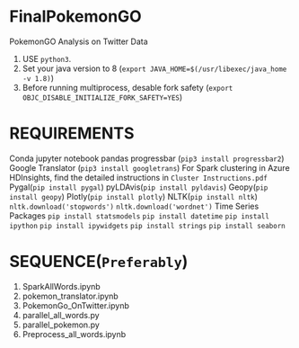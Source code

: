 # FinalPokemonGO

PokemonGO Analysis on Twitter Data

1. USE `python3`.
2. Set your java version to 8 (`export JAVA_HOME=$(/usr/libexec/java_home -v 1.8)`)
3. Before running multiprocess, desable fork safety (`export OBJC_DISABLE_INITIALIZE_FORK_SAFETY=YES`)

# REQUIREMENTS

Conda
jupyter notebook
pandas
progressbar (`pip3 install progressbar2`)
Google Translator (`pip3 install googletrans`)
For Spark clustering in Azure HDInsights, find the detailed instructions in `Cluster Instructions.pdf`
Pygal(`pip install pygal`)
pyLDAvis(`pip install pyldavis`)
Geopy(`pip install geopy`)
Plotly(`pip install plotly`)
NLTK(`pip install nltk`)
`nltk.download('stopwords')`
`nltk.download('wordnet')`
Time Series Packages
`pip install statsmodels`
`pip install datetime`
`pip install ipython`
`pip install ipywidgets`
`pip install strings`
`pip install seaborn`

# SEQUENCE(`Preferably`)

1. SparkAllWords.ipynb
2. pokemon_translator.ipynb
3. PokemonGo_OnTwitter.ipynb
4. parallel_all_words.py
5. parallel_pokemon.py
6. Preprocess_all_words.ipynb
